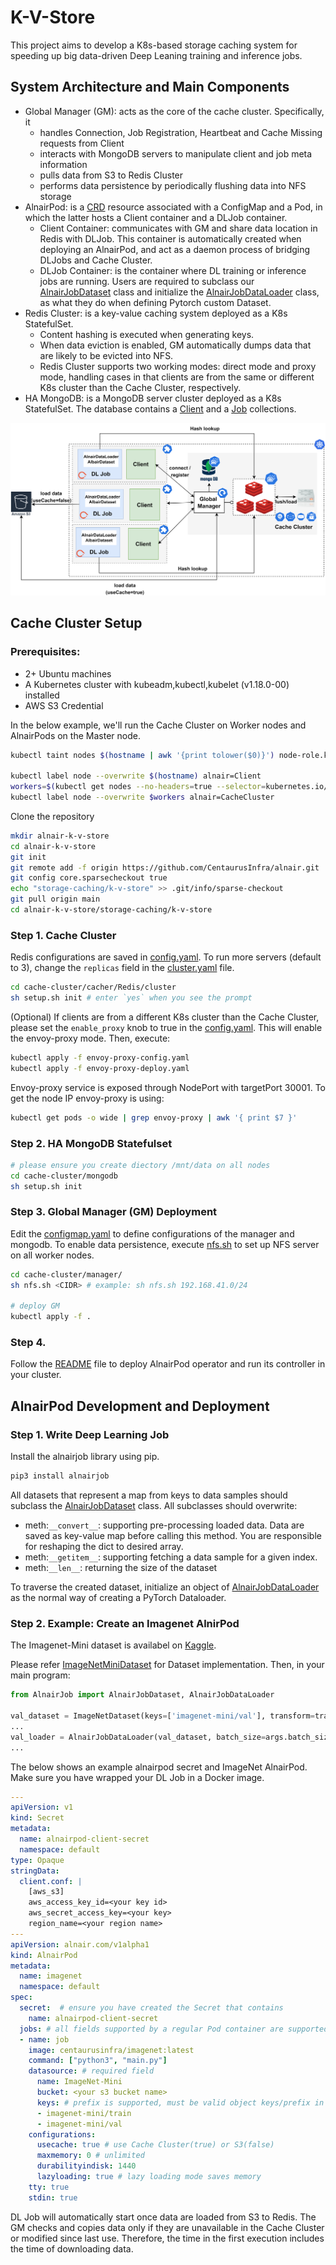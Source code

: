 # K-V-Store

This project aims to develop a K8s-based storage caching system for speeding up big data-driven Deep Leaning training and inference jobs.

## System Architecture and Main Components
- Global Manager (GM): acts as the core of the cache cluster. Specifically, it
    - handles Connection, Job Registration, Heartbeat and Cache Missing requests from Client
    - interacts with MongoDB servers to manipulate client and job meta information
    - pulls data from S3 to Redis Cluster
    - performs data persistence by periodically flushing data into NFS storage
- AlnairPod: is a [CRD](./alnairpod-operator) resource associated with a ConfigMap and a Pod, in which the latter hosts a Client container and a DLJob container.
    - Client Container: communicates with GM and share data location in Redis with DLJob. This container is automatically created when deploying an AlnairPod, and act as a daemon process of bridging DLJobs and Cache Cluster.
    - DLJob Container: is the container where DL training or inference jobs are running. Users are required to subclass our [AlnairJobDataset](./examples/lib/AlnairJobDataset.py) class and initialize the [AlnairJobDataLoader](./examples/lib/AlnairJobDataLoader.py) class, as what they do when defining Pytorch custom Dataset.
- Redis Cluster: is a key-value caching system deployed as a K8s StatefulSet.
    - Content hashing is executed when generating keys. 
    - When data eviction is enabled, GM automatically dumps data that are likely to be evicted into NFS. 
    - Redis Cluster supports two working modes: direct mode and proxy mode, handling cases in that clients are from the same or different K8s cluster than the Cache Cluster, respectively.
- HA MongoDB: is a MongoDB server cluster deployed as a K8s StatefulSet. The database contains a [Client](./src/manager/mongo-schemas/client.json) and a [Job](./src/manager/mongo-schemas/job.json) collections.

![arch](./docs/images/arch.png)

## Cache Cluster Setup
### Prerequisites:
- 2+ Ubuntu machines
- A Kubernetes cluster with kubeadm,kubectl,kubelet (v1.18.0-00) installed
- AWS S3 Credential

In the below example, we'll run the Cache Cluster on Worker nodes and AlnairPods on the Master node.
```bash
kubectl taint nodes $(hostname | awk '{print tolower($0)}') node-role.kubernetes.io/master-

kubectl label node --overwrite $(hostname) alnair=Client
workers=$(kubectl get nodes --no-headers=true --selector=kubernetes.io/hostname!=$(hostname) | awk '{print $1}')
kubectl label node --overwrite $workers alnair=CacheCluster
```
Clone the repository
```bash
mkdir alnair-k-v-store
cd alnair-k-v-store
git init
git remote add -f origin https://github.com/CentaurusInfra/alnair.git
git config core.sparsecheckout true
echo "storage-caching/k-v-store" >> .git/info/sparse-checkout
git pull origin main
cd alnair-k-v-store/storage-caching/k-v-store
```

### Step 1. Cache Cluster
Redis configurations are saved in [config.yaml](./cache-cluster/cacher/Redis/cluster/config.yaml). To run more servers (default to 3), change the `replicas` field in the [cluster.yaml]((./cache-cluster/cacher/Redis/cluster/cluster.yaml)) file.

```bash
cd cache-cluster/cacher/Redis/cluster
sh setup.sh init # enter `yes` when you see the prompt
```

(Optional) If clients are from a different K8s cluster than the Cache Cluster, please set the `enable_proxy` knob to true in the [config.yaml](./cache-cluster/manager/configmap.yaml). This will enable the envoy-proxy mode. Then, execute:
```bash
kubectl apply -f envoy-proxy-config.yaml
kubectl apply -f envoy-proxy-deploy.yaml
```
Envoy-proxy service is exposed through NodePort with targetPort 30001. To get the node IP envoy-proxy is using:
```bash
kubectl get pods -o wide | grep envoy-proxy | awk '{ print $7 }'
```

### Step 2. HA MongoDB Statefulset
```bash
# please ensure you create diectory /mnt/data on all nodes
cd cache-cluster/mongodb
sh setup.sh init
```

### Step 3. Global Manager (GM) Deployment
Edit the [configmap.yaml](cache-cluster/manager/configmap.yaml) to define configurations of the manager and mongodb. To enable data persistence, execute [nfs.sh](cache-cluster/manager/nfs.sh) to set up NFS server on all worker nodes.
```bash
cd cache-cluster/manager/
sh nfs.sh <CIDR> # example: sh nfs.sh 192.168.41.0/24

# deploy GM
kubectl apply -f .
```
### Step 4. 
Follow the [README](./alnairpod-operator/README.md) file to deploy AlnairPod operator and run its controller in your cluster.

## AlnairPod Development and Deployment
### Step 1. Write Deep Learning Job
Install the alnairjob library using pip.
```bash
pip3 install alnairjob
```
All datasets that represent a map from keys to data samples should subclass
the [AlnairJobDataset](./examples/lib/AlnairJobDataset.py) class. All subclasses should overwrite:
- meth:`__convert__`: supporting pre-processing loaded data. Data are saved as key-value map before calling this method. You are responsible for reshaping the dict to desired array.
- meth:`__getitem__`: supporting fetching a data sample for a given index.
- meth:`__len__`: returning the size of the dataset

To traverse the created dataset, initialize an object of [AlnairJobDataLoader](./examples/lib/AlnairJobDataLoader.py) as the normal way of creating a PyTorch Dataloader. 

### Step 2. Example: Create an Imagenet AlnirPod
The Imagenet-Mini dataset is availabel on [Kaggle](https://www.kaggle.com/datasets/ifigotin/imagenetmini-1000).

Please refer [ImageNetMiniDataset](./examples/imagenet/src/ImageNetMiniDataset.py) for Dataset implementation. Then, in your main program:
```python
from AlnairJob import AlnairJobDataset, AlnairJobDataLoader

val_dataset = ImageNetDataset(keys=['imagenet-mini/val'], transform=transform)
...
val_loader = AlnairJobDataLoader(val_dataset, batch_size=args.batch_size, shuffle=False num_workers=args.workers, pin_memory=True, sampler=val_sampler)
...
```

The below shows an example alnairpod secret and ImageNet AlnairPod. Make sure you have wrapped your DL Job in a Docker image.

```yaml
---
apiVersion: v1
kind: Secret
metadata:
  name: alnairpod-client-secret
  namespace: default
type: Opaque
stringData:
  client.conf: |
    [aws_s3]
    aws_access_key_id=<your key id>
    aws_secret_access_key=<your key>
    region_name=<your region name>
---
apiVersion: alnair.com/v1alpha1
kind: AlnairPod
metadata:
  name: imagenet
  namespace: default
spec:
  secret:  # ensure you have created the Secret that contains 
    name: alnairpod-client-secret
  jobs: # all fields supported by a regular Pod container are supported here.
  - name: job
    image: centaurusinfra/imagenet:latest
    command: ["python3", "main.py"]
    datasource: # required field
      name: ImageNet-Mini
      bucket: <your s3 bucket name>
      keys: # prefix is supported, must be valid object keys/prefix in S3
      - imagenet-mini/train
      - imagenet-mini/val
    configurations:
      usecache: true # use Cache Cluster(true) or S3(false)
      maxmemory: 0 # unlimited
      durabilityindisk: 1440
      lazyloading: true # lazy loading mode saves memory
    tty: true
    stdin: true
```
DL Job will automatically start once data are loaded from S3 to Redis. The GM checks and copies data only if they are unavailable in the Cache Cluster or modified since last use. Therefore, the time in the first execution includes the time of downloading data.